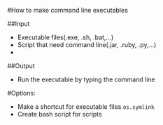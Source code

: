 #How to make command line executables


##Input
* Executable files(.exe, .sh, .bat,...)
* Script that need command line(.jar, .ruby, .py,...)
* 

##Output
* Run the executable by typing the command line <filename>



#Options:
* Make a shortcut for executable files `os.symlink`
* Create bash script for scripts
